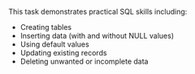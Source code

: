 This task demonstrates practical SQL skills including:
- Creating tables
- Inserting data (with and without NULL values)
- Using default values
- Updating existing records
- Deleting unwanted or incomplete data
